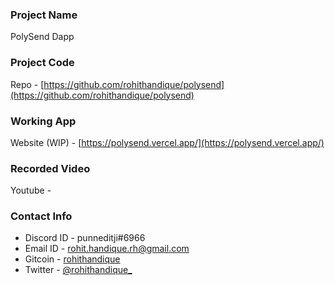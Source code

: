 ### Project Name
PolySend Dapp

### Project Code
Repo - [https://github.com/rohithandique/polysend](https://github.com/rohithandique/polysend)

### Working App
Website (WIP) - [https://polysend.vercel.app/](https://polysend.vercel.app/)

### Recorded Video
Youtube - []()

### Contact Info
- Discord ID - punneditji#6966
- Email ID - [rohit.handique.rh@gmail.com](mailto:rohit.handique.rh@gmail.com)
- Gitcoin - [rohithandique](https://gitcoin.co/rohithandique)
- Twitter - [@rohithandique_](https://twitter.com/rohithandique_)


